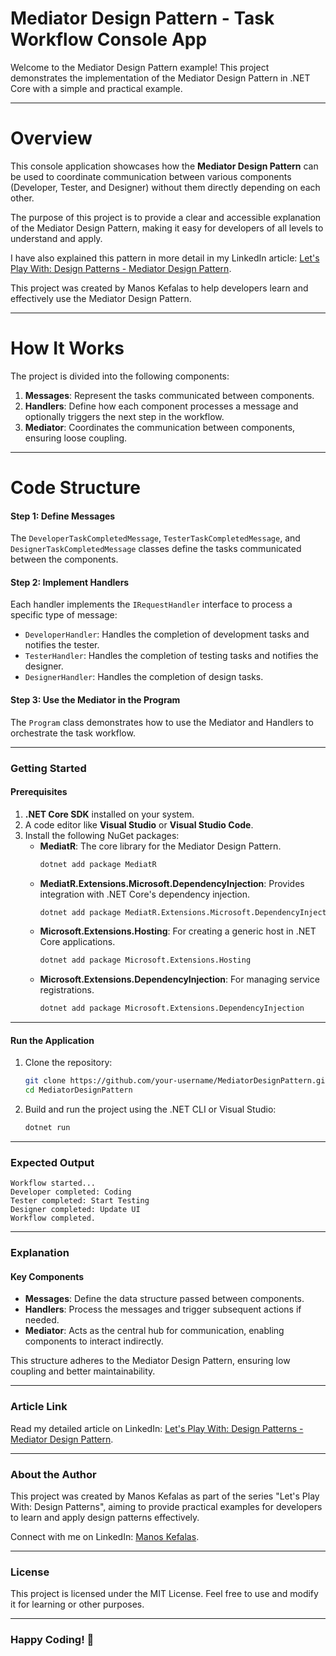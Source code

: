 # Mediator Design Pattern - Task Workflow Console App

Welcome to the Mediator Design Pattern example! This project demonstrates the implementation of the Mediator Design Pattern in .NET Core with a simple and practical example.

---

# **Overview**

This console application showcases how the **Mediator Design Pattern** can be used to coordinate communication between various components (Developer, Tester, and Designer) without them directly depending on each other.

The purpose of this project is to provide a clear and accessible explanation of the Mediator Design Pattern, making it easy for developers of all levels to understand and apply.

I have also explained this pattern in more detail in my LinkedIn article: [Let's Play With: Design Patterns - Mediator Design Pattern](https://www.linkedin.com/pulse/lets-play-design-patterns-manos-kefalas-a4zif/).

This project was created by Manos Kefalas to help developers learn and effectively use the Mediator Design Pattern.

---

# **How It Works**

The project is divided into the following components:

1. **Messages**: Represent the tasks communicated between components.
2. **Handlers**: Define how each component processes a message and optionally triggers the next step in the workflow.
3. **Mediator**: Coordinates the communication between components, ensuring loose coupling.

---

# **Code Structure**

#### **Step 1: Define Messages**

The `DeveloperTaskCompletedMessage`, `TesterTaskCompletedMessage`, and `DesignerTaskCompletedMessage` classes define the tasks communicated between the components.

#### **Step 2: Implement Handlers**

Each handler implements the `IRequestHandler` interface to process a specific type of message:
- `DeveloperHandler`: Handles the completion of development tasks and notifies the tester.
- `TesterHandler`: Handles the completion of testing tasks and notifies the designer.
- `DesignerHandler`: Handles the completion of design tasks.

#### **Step 3: Use the Mediator in the Program**

The `Program` class demonstrates how to use the Mediator and Handlers to orchestrate the task workflow.

---

### **Getting Started**

#### **Prerequisites**
1. **.NET Core SDK** installed on your system.
2. A code editor like **Visual Studio** or **Visual Studio Code**.
3. Install the following NuGet packages:
   - **MediatR**: The core library for the Mediator Design Pattern.
     ```bash
     dotnet add package MediatR
     ```
   - **MediatR.Extensions.Microsoft.DependencyInjection**: Provides integration with .NET Core's dependency injection.
     ```bash
     dotnet add package MediatR.Extensions.Microsoft.DependencyInjection
     ```
   - **Microsoft.Extensions.Hosting**: For creating a generic host in .NET Core applications.
     ```bash
     dotnet add package Microsoft.Extensions.Hosting
     ```
   - **Microsoft.Extensions.DependencyInjection**: For managing service registrations.
     ```bash
     dotnet add package Microsoft.Extensions.DependencyInjection
     ```

---

#### **Run the Application**

1. Clone the repository:

   ```bash
   git clone https://github.com/your-username/MediatorDesignPattern.git
   cd MediatorDesignPattern
   ```

2. Build and run the project using the .NET CLI or Visual Studio:

   ```bash
   dotnet run
   ```

---

### **Expected Output**

```plaintext
Workflow started...
Developer completed: Coding
Tester completed: Start Testing
Designer completed: Update UI
Workflow completed.
```

---

### **Explanation**

#### **Key Components**
- **Messages**: Define the data structure passed between components.
- **Handlers**: Process the messages and trigger subsequent actions if needed.
- **Mediator**: Acts as the central hub for communication, enabling components to interact indirectly.

This structure adheres to the Mediator Design Pattern, ensuring low coupling and better maintainability.

---

### **Article Link**

Read my detailed article on LinkedIn: [Let's Play With: Design Patterns - Mediator Design Pattern](https://www.linkedin.com/pulse/lets-play-design-patterns-manos-kefalas-a4zif/).

---

### **About the Author**

This project was created by Manos Kefalas as part of the series "Let's Play With: Design Patterns", aiming to provide practical examples for developers to learn and apply design patterns effectively.

Connect with me on LinkedIn: [Manos Kefalas](https://www.linkedin.com/in/manos-kefalas-96b1a3121/).

---

### **License**

This project is licensed under the MIT License. Feel free to use and modify it for learning or other purposes.

---

### **Happy Coding!** 🎉
